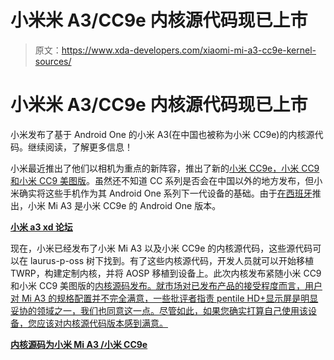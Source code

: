 # 小米米 A3/CC9e 内核源代码现已上市

> 原文：<https://www.xda-developers.com/xiaomi-mi-a3-cc9e-kernel-sources/>

# 小米米 A3/CC9e 内核源代码现已上市

小米发布了基于 Android One 的小米 A3(在中国也被称为小米 CC9e)的内核源代码。继续阅读，了解更多信息！

小米最近推出了他们以相机为重点的新阵容，推出了新的[小米 CC9e，小米 CC9 和小米 CC9 美图版](https://www.xda-developers.com/xiaomi-cc9-cc9e-cc9-meitu-edition-triple-cameras-china/)。虽然还不知道 CC 系列是否会在中国以外的地方发布，但小米确实将这些手机作为其 Android One 系列下一代设备的基础。由于[在西班牙](https://www.xda-developers.com/xiaomi-mi-a3-android-one-announced/)推出，小米 Mi A3 是小米 CC9e 的 Android One 版本。

**[小米 a3 xd 论坛](https://forum.xda-developers.com/mi-a3)**

现在，小米已经发布了小米 Mi A3 以及小米 CC9e 的内核源代码，这些源代码可以在 laurus-p-oss 树下找到。有了这些内核源代码，开发人员就可以开始移植 TWRP，构建定制内核，并将 AOSP 移植到设备上。此次内核发布紧随小米 CC9 和小米 CC9 美图版的[内核源码发布。就市场对已发布产品的接受程度而言，用户对 Mi A3 的规格配置并不完全满意，一些批评者指责 pentile HD+显示屏是明显妥协的领域之一，我们也同意这一点。尽管如此，如果您确实打算自己使用该设备，您应该对内核源代码版本感到满意。](https://www.xda-developers.com/xiaomi-cc9-meitu-edition-kernel-source-code/)

**[内核源码为小米 Mi A3 /小米 CC9e](https://github.com/MiCode/Xiaomi_Kernel_OpenSource/tree/laurus-p-oss)**